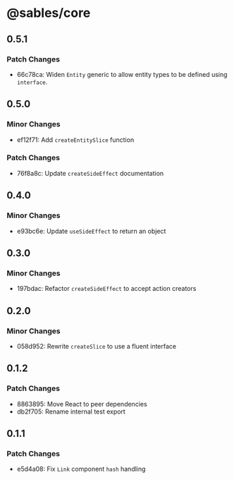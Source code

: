 # @sables/core

## 0.5.1

### Patch Changes

- 66c78ca: Widen `Entity` generic to allow entity types to be defined using `interface`.

## 0.5.0

### Minor Changes

- ef12f71: Add `createEntitySlice` function

### Patch Changes

- 76f8a8c: Update `createSideEffect` documentation

## 0.4.0

### Minor Changes

- e93bc6e: Update `useSideEffect` to return an object

## 0.3.0

### Minor Changes

- 197bdac: Refactor `createSideEffect` to accept action creators

## 0.2.0

### Minor Changes

- 058d952: Rewrite `createSlice` to use a fluent interface

## 0.1.2

### Patch Changes

- 8863895: Move React to peer dependencies
- db2f705: Rename internal test export

## 0.1.1

### Patch Changes

- e5d4a08: Fix `Link` component `hash` handling

